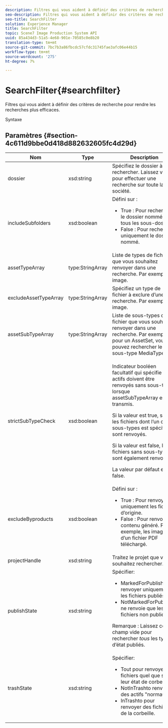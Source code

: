 ```yaml
---
description: Filtres qui vous aident à définir des critères de recherche pour rendre les recherches plus efficaces.
seo-description: Filtres qui vous aident à définir des critères de recherche pour rendre les recherches plus efficaces.
seo-title: SearchFilter
solution: Experience Manager
title: SearchFilter
topic: Scene7 Image Production System API
uuid: 85a434d3-51a5-4e68-901e-70585c0e8b20
translation-type: tm+mt
source-git-commit: 7bc7b3a86fbcdc57cfdc31745fae3afc06e44b15
workflow-type: tm+mt
source-wordcount: '275'
ht-degree: 7%

---
```



# SearchFilter{#searchfilter}

Filtres qui vous aident à définir des critères de recherche pour rendre les recherches plus efficaces.

Syntaxe

## Paramètres {#section-4c611d9bbe0d418d882632605fc4d29d}

<table id="table_57CEE262A33A4E898C6AFB30C93FD874"> 
 <thead> 
  <tr> 
   <th colname="col1" class="entry"> Nom </th> 
   <th colname="col2" class="entry"> Type </th> 
   <th colname="col3" class="entry"> Description </th> 
  </tr> 
 </thead>
 <tbody> 
  <tr> 
   <td colname="col1"> <span class="codeph"> <span class="varname"> dossier</span> </span> </td> 
   <td colname="col2"> <span class="codeph"> xsd:string</span> </td> 
   <td colname="col3"> Spécifiez le dossier à rechercher. Laissez vide pour effectuer une recherche sur toute la société. </td> 
  </tr> 
  <tr> 
   <td colname="col1"> <span class="codeph"> <span class="varname"> includeSubfolders</span> </span> </td> 
   <td colname="col2"> <span class="codeph"> xsd:boolean</span> </td> 
   <td colname="col3">Défini sur : 
    <ul id="ul_BD8686943BD14D05A21C00192D4D70D3"> 
     <li id="li_B6A6DE5AAEFF4A80A8413B4785A88222"><span class="codeph"> True</span> : Pour rechercher le dossier nommé et tous les sous-dossiers. </li> 
     <li id="li_10A581F98B4847ED8EBE4AECC3AD70A8"><span class="codeph"> False</span> : Pour rechercher uniquement le dossier nommé. </li> 
    </ul> </td> 
  </tr> 
  <tr> 
   <td colname="col1"> <span class="codeph"> <span class="varname"> assetTypeArray</span> </span> </td> 
   <td colname="col2"> <span class="codeph"> type:StringArray</span> </td> 
   <td colname="col3">Liste de types de fichier que vous souhaitez renvoyer dans une recherche. Par exemple, <span class="codeph"> image</span>. </td> 
  </tr> 
  <tr> 
   <td colname="col1"> <span class="codeph"> <span class="varname"> excludeAssetTypeArray</span> </span> </td> 
   <td colname="col2"> <span class="codeph"> type:StringArray</span> </td> 
   <td colname="col3"> Spécifiez un type de fichier à exclure d’une recherche. Par exemple, image. </td> 
  </tr> 
  <tr> 
   <td colname="col1"> <span class="codeph"> <span class="varname"> assetSubTypeArray</span> </span> </td> 
   <td colname="col2"> <span class="codeph"> type:StringArray</span> </td> 
   <td colname="col3">Liste de sous-types de fichier que vous souhaitez renvoyer dans une recherche. Par exemple, pour un <span class="codeph"> AssetSet</span>, vous pouvez rechercher le sous-type <span class="codeph"> MediaType</span>. </td> 
  </tr> 
  <tr> 
   <td colname="col1"><span class="codeph"><span class="varname"> strictSubTypeCheck</span></span> </td> 
   <td colname="col2"><span class="codeph"> xsd:boolean</span> </td> 
   <td colname="col3"> <p>Indicateur booléen facultatif qui spécifie si les actifs doivent être renvoyés sans sous-type lorsque <span class="codeph"> assetSubTypeArray</span> est transmis. </p> <p>Si la valeur est true, seuls les fichiers dont l’un des sous-types est spécifié sont renvoyés. </p> <p>Si la valeur est false, les fichiers sans sous-type sont également renvoyés. </p> <p>La valeur par défaut est false. </p> </td> 
  </tr> 
  <tr> 
   <td colname="col1"> <span class="codeph"> <span class="varname"> excludeByproducts</span> </span> </td> 
   <td colname="col2"> <span class="codeph"> xsd:boolean</span> </td> 
   <td colname="col3">Défini sur : 
    <ul id="ul_8C164A5D9F0F43968C86A67FA6884F35"> 
     <li id="li_D8009688FF2C439D98D6C1052C1A6CBE"><span class="codeph"> True</span> : Pour renvoyer uniquement les fichiers d’origine. </li> 
     <li id="li_4970226BF0FF42388CAE4415FB63AF16"><span class="codeph"> False</span> : Pour renvoyer le contenu généré. Par exemple, les images d’un fichier PDF téléchargé. </li> 
    </ul> </td> 
  </tr> 
  <tr> 
   <td colname="col1"> <span class="codeph"> <span class="varname"> projectHandle</span> </span> </td> 
   <td colname="col2"> <span class="codeph"> xsd:string</span> </td> 
   <td colname="col3"> Traitez le projet que vous souhaitez rechercher. </td> 
  </tr> 
  <tr> 
   <td colname="col1"> <span class="codeph"> <span class="varname"> publishState</span> </span> </td> 
   <td colname="col2"> <span class="codeph"> xsd:string</span> </td> 
   <td colname="col3">Spécifier: 
    <ul id="ul_96FFEE28F7624C1FB0356776B4C7CD53"> 
     <li id="li_DCB07288E5F44E05A4D83D3F34B0E08E"><span class="codeph"> </span> MarkedForPublish pour renvoyer uniquement les fichiers publiés. </li> 
     <li id="li_9A9A852248DB490DB958AE986DF02672"><span class="codeph"> </span> NotMarkedForPublishto ne renvoie que les fichiers non publiés. </li> 
    </ul> <p>Remarque : Laissez ce champ vide pour rechercher <i>tous</i> les types d’état publiés. </p> </td> 
  </tr> 
  <tr> 
   <td colname="col1"> <span class="codeph"> <span class="varname"> trashState</span> </span> </td> 
   <td colname="col2"> <span class="codeph"> xsd:string</span> </td> 
   <td colname="col3">Spécifier: 
    <ul id="ul_D31B903FA8DA4CFFABAFABA3D8DA91EC"> 
     <li id="li_E4386C8260E64F0BAFE5BA57FF788E48"><span class="codeph"> </span> Tout pour renvoyer des fichiers quel que soit leur état de corbeille. </li> 
     <li id="li_0B8933FE18C643828075EC8CE8C0223C"><span class="codeph"> </span> NotInTrashto renvoie des actifs "normaux". </li> 
     <li id="li_A1F46A0762FA4D4BA9F7247338238DC6"><span class="codeph"> </span> InTrashto pour renvoyer des fichiers de la corbeille. </li> 
    </ul> </td> 
  </tr> 
 </tbody> 
</table>

